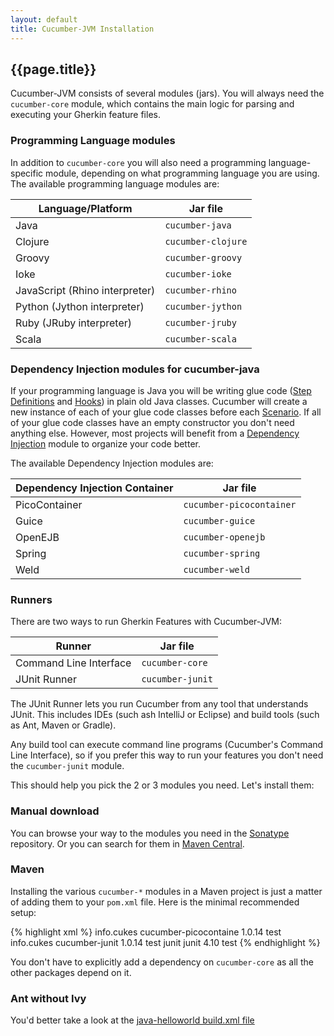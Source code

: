 ```yaml
---
layout: default
title: Cucumber-JVM Installation
---
```

## {{page.title}}

Cucumber-JVM consists of several modules (jars). You will always need the `cucumber-core` module, which contains the main logic for parsing and executing your Gherkin feature files.

### Programming Language modules

In addition to `cucumber-core` you will also need a programming language-specific module, depending on what programming language you are using. The available programming language modules are:

| Language/Platform              | Jar file            |
| ------------------------------ | ------------------- |
| Java                           | `cucumber-java`     |
| Clojure                        | `cucumber-clojure`  |
| Groovy                         | `cucumber-groovy`   |
| Ioke                           | `cucumber-ioke`     |
| JavaScript (Rhino interpreter) | `cucumber-rhino`    |
| Python (Jython interpreter)    | `cucumber-jython`   |
| Ruby (JRuby interpreter)       | `cucumber-jruby`    |
| Scala                          | `cucumber-scala`    |

### Dependency Injection modules for cucumber-java

If your programming language is Java you will be writing glue code ([Step Definitions](/step-definitions.html) and [Hooks](/hooks.html)) in plain old Java classes. Cucumber will create a new instance of each of your glue code classes before each [Scenario](/gherkin.html#scenario). If all of your glue code classes have an empty constructor you don't need anything else. However, most projects will benefit from a [Dependency Injection](/dependency-injection) module to organize your code better.

The available Dependency Injection modules are:

| Dependency Injection Container | Jar file                 |
| ------------------------------ | ------------------------ |
| PicoContainer                  | `cucumber-picocontainer` |
| Guice                          | `cucumber-guice`         |
| OpenEJB                        | `cucumber-openejb`       |
| Spring                         | `cucumber-spring`        |
| Weld                           | `cucumber-weld`          |

### Runners

There are two ways to run Gherkin Features with Cucumber-JVM:

| Runner                         | Jar file                 |
| ------------------------------ | ------------------------ |
| Command Line Interface         | `cucumber-core`          |
| JUnit Runner                   | `cucumber-junit`         |

The JUnit Runner lets you run Cucumber from any tool that understands JUnit. This includes IDEs (such ash IntelliJ or Eclipse) and build tools (such as Ant, Maven or Gradle).

Any build tool can execute command line programs (Cucumber's Command Line Interface), so if you prefer this way to run your features you don't need the `cucumber-junit` module.

This should help you pick the 2 or 3 modules you need. Let's install them:

### Manual download

You can browse your way to the modules you need in the [Sonatype](https://oss.sonatype.org/content/repositories/releases/info/cukes/) repository. Or you can search for them in [Maven Central](https://search.maven.org/).

### Maven

Installing the various `cucumber-*` modules in a Maven project is just a matter of adding them to your `pom.xml` file. Here is the minimal recommended setup:

{% highlight xml %}
<dependencies>
    <dependency>
        <groupId>info.cukes</groupId>
        <artifactId>cucumber-picocontaine</artifactId>
        <version>1.0.14</version>
        <scope>test</scope>
    </dependency>
    <dependency>
        <groupId>info.cukes</groupId>
        <artifactId>cucumber-junit</artifactId>
        <version>1.0.14</version>
        <scope>test</scope>
    </dependency>
    <dependency>
        <groupId>junit</groupId>
        <artifactId>junit</artifactId>
        <version>4.10</version>
        <scope>test</scope>
    </dependency>
</dependencies>
{% endhighlight %}

You don't have to explicitly add a dependency on `cucumber-core` as all the other packages depend on it.

### Ant without Ivy

You'd better take a look at the [java-helloworld build.xml file](https://github.com/cucumber/cucumber-jvm/blob/master/examples/java-helloworld/build.xml)
